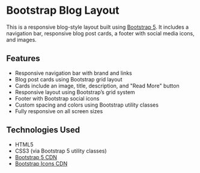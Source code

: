 # Bootstrap Blog Layout

This is a responsive blog-style layout built using [Bootstrap 5](https://getbootstrap.com/). It includes a navigation bar, responsive blog post cards, a footer with social media icons, and images.

## Features

- Responsive navigation bar with brand and links
- Blog post cards using Bootstrap grid layout
- Cards include an image, title, description, and "Read More" button
- Responsive layout using Bootstrap’s grid system
- Footer with Bootstrap social icons
- Custom spacing and colors using Bootstrap utility classes
- Fully responsive on all screen sizes

## Technologies Used

- HTML5
- CSS3 (via Bootstrap 5 utility classes)
- [Bootstrap 5 CDN](https://getbootstrap.com/)
- [Bootstrap Icons CDN](https://icons.getbootstrap.com/)



